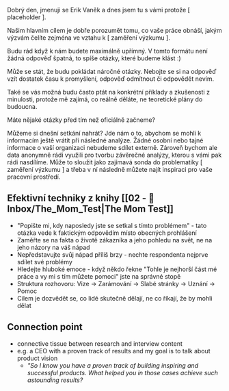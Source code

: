 Dobrý den,
jmenuji se Erik Vaněk a dnes jsem tu s vámi protože [ placeholder ].

Našim hlavním cílem je dobře porozumět tomu, co vaše práce obnáší, jakým výzvám čelíte zejména ve vztahu k [ zaměření výzkumu ].

Budu rád když k nám budete maximálně upřímný. V tomto formátu není žádná odpověď špatná, to spíše otázky, které budeme klást :)

Může se stát, že budu pokládat náročné otázky. Nebojte se si na odpověď vzít dostatek času k promyšlení, odpověď odmítnout či odpovědět nevím.

Také se vás možná budu často ptát na konkrétní příklady a zkušenosti z minulosti, protože mě zajímá, co reálně děláte, ne teoretické plány do budoucna.

Máte nějaké otázky před tím než oficiálně začneme?

Můžeme si dnešní setkání nahrát? Jde nám o to, abychom se mohli k informacím ještě vrátit při následné analýze. Žádné osobní nebo tajné informace o vaší organizaci nebudeme sdílet externě. Zároveň bychom ale data anonymně rádi využili pro tvorbu závěrečné analýzy, kterou s vámi pak rádi nasdílíme. Může to sloužit jako zajímavá sonda do problematiky [ zaměření výzkumu ] a třeba v ní následně můžete najít inspiraci pro vaše pracovní prostředí.

## Efektivní techniky z knihy [[02 - 📩 Inbox/The_Mom_Test|The Mom Test]]

- "Popište mi, kdy naposledy jste se setkal s tímto problémem" - tato otázka vede k faktickým odpovědím místo obecných prohlášení
- Zaměřte se na fakta o životě zákazníka a jeho pohledu na svět, ne na jeho názory na váš nápad
- Nepředstavujte svůj nápad příliš brzy - nechte respondenta nejprve sdílet své problémy
- Hledejte hluboké emoce - když někdo řekne "Tohle je nejhorší část mé práce a vy mi s tím můžete pomoci" jste na správné stopě
- Struktura rozhovoru: Vize → Zarámování → Slabé stránky → Uznání → Pomoc
- Cílem je dozvědět se, co lidé skutečně dělají, ne co říkají, že by mohli dělat
## Connection point
- connective tissue between research and interview content
- e.g. a CEO with a proven track of results and my goal is to talk about product vision
	- *"So I know you have a proven track of building inspiring and successful products. What helped you in those cases achieve such astounding results?*